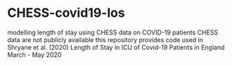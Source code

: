 # CHESS-covid19-los
modelling length of stay using CHESS data on COVID-19 patients
CHESS data are not publicly available 
this repository provides code used in Shryane et al. (2020) Length of Stay in ICU of Covid-19 Patients in England March - May 2020
